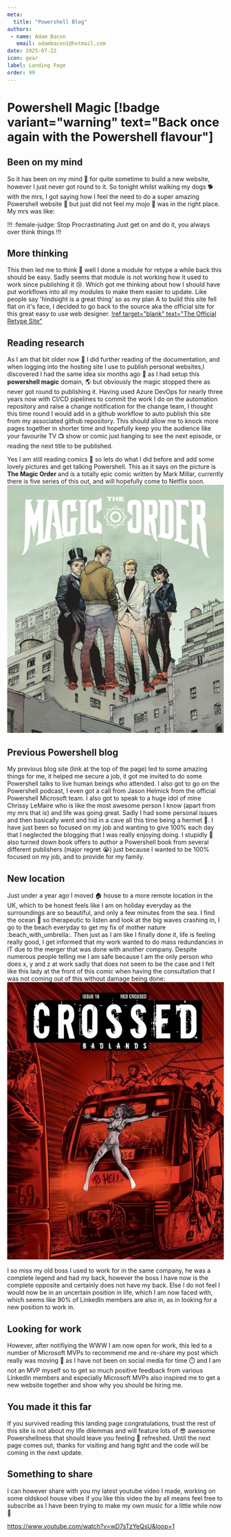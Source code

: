 ```yaml
---
meta:
  title: "Powershell Blog"
authors: 
 - name: Adam Bacon
   email: adambacon1@hotmail.com
date: 2025-07-22
icon: gear
label: Landing Page
order: 99
---
```


# Powershell Magic [!badge variant="warning" text="Back once again with the Powershell flavour"]

## Been on my mind
So it has been on my mind :thought_balloon: for quite sometime to build a new website, however I just never got round to it. So tonight whilst walking my dogs :dog2: with the mrs, I got saying how I feel the need to do a super amazing Powershell website :100: but just did not feel my mojo :brain: was in the right place. My mrs was like:

!!! :female-judge: Stop Procrastinating
Just get on and do it, you always over think things
!!!

## More thinking
This then led me to think :thought_balloon: well I done a module for retype a while back this should be easy.  Sadly seems that module is not working how it used to work since publishing it :cry:. Which got me thinking about how I should have put workflows into all my modules to make  them easier to update.  Like people say 'hindsight is a great thing' so as my plan A to build this site fell flat on it's face, I decided to go back to the source aka the official site for this great easy to use web designer.
[!ref target="blank" text="The Official Retype Site"](https://retype.com/)

## Reading research
As I am that bit older now :older_man: I did further reading of the documentation, and when logging into the hosting site I use to publish personal websites,I discovered I had the same idea six months ago :calendar: as I had setup this **powershell magic** domain, :earth_americas: but obviously the magic stopped there as never got round to publishing it. 
Having used Azure DevOps for nearly three years now with CI/CD pipelines to commit the work I do on the automation repository and raise a change notification for the change team, I thought this time round I would add in a github workflow to auto publish this site from my associated github repository. This should allow me to knock more pages together in shorter time and hopefully keep you the audience like your favourite TV :tv: show or comic just hanging to see the next episode, or reading the next title to be published. 

Yes I am still reading comics :superhero: so lets do what I did before and add some lovely pictures and get talking Powershell. This as it says on the picture is **The Magic Order** and is a totally epic comic written by Mark Millar, currently there is five series of this out, and will hopefully come to Netflix soon.
![](/images/magicOrder.PNG)

## Previous Powershell blog
My previous blog site (link at the top of the page) led to some amazing things for me, it helped me secure a job, it got me invited to do some Powershell talks to live human beings who attended. I also got to go on the Powershell podcast, I even got a call from Jason Helmick from the official Powershell Microsoft team.  I also got to speak to a huge idol of mine Chrissy LeMaire who is like the most awesome person I know (apart from my mrs that is) and life was going great. 
Sadly I had some personal issues and then basically went and hid in a cave all this time being a hermet :shell:. I have just been so focused on my job and wanting to give 100% each day that I neglected the blogging that I was really enjoying doing. I stupidly :clown_face: also turned down book offers to author a Powershell book from several different publishers (major regret :sob:) just because I wanted to be 100% focused on my job, and to provide for my family. 

## New location
Just under a year ago I moved :house: house to a more remote location in the UK, which to be honest feels like I am on holiday everyday as the surroundings are so beautiful, and only a few minutes from the sea. I find the ocean :ocean: so therapeutic to listen and look at the big waves crashing in, I go to the beach everyday to get my fix of mother nature :beach_with_umbrella:. 
Then just as I am like I finally done it, life is feeling really good, I get informed that my work wanted to do mass redundancies in IT due to the merger that was done with another company. 
Despite numerous people telling me I am safe because I am the only person who does x, y and z at work sadly that does not seem to be the case and I felt like this lady at the front of this comic when having the consultation that I was not coming out of this without damage being done:
![](/images/rail.PNG)

I so miss my old boss I used to work for in the same company, he was a complete legend and had my back, however the boss I have now is the complete opposite and certainly does not have my back. Else I do not feel I would now be in an uncertain position in life, which I am now faced with, which seems like 90% of LinkedIn members are also in, as in looking for a new position to work in. 

## Looking for work
However, after notifiying the WWW I am now open for work, this led to a number of Microsoft MVPs to recommend me and re-share my post which really was moving :sparkling_heart: as I have not been on social media for time :stopwatch: and I am not an MVP myself so to get so much positive feedback from various LinkedIn members and especially Microsoft MVPs also inspired me to get a new website together and show why you should be hiring me.

## You made it this far
If you survived reading this landing page congratulations, trust the rest of this site is not about my life dilemmas and will feature lots of :sunglasses: awesome Powershellness that should leave you feeling :exploding_head: refreshed. Until the next page comes out, thanks for visiting and hang tight and the code will be coming in the next update.

## Something to share
I can however share with you my latest youtube video I made, working on some oldskool house vibes if you like this video the by all means feel free to subscribe as I have been trying to make my own music for a little while now :musical_note:

https://www.youtube.com/watch?v=wD7sTzYeQsU&loop=1
